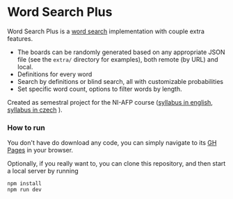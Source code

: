 # Word Search Plus

Word Search Plus is a [word search](https://en.wikipedia.org/wiki/Word_search ) implementation with couple extra features.

* The boards can be randomly generated based on any appropriate JSON file (see the `extra/` directory for examples), both remote (by URL) and local.
* Definitions for every word
* Search by definitions or blind search, all with customizable probabilities
* Set specific word count, options to filter words by length.

Created as semestral project for the NI-AFP course ([syllabus in english](https://bk.fit.cvut.cz/en/predmety/00/00/00/00/00/00/06/15/75/p6157506.html ), [syllabus in czech](https://bk.fit.cvut.cz/cz/predmety/00/00/00/00/00/00/06/15/75/p6157506.html ) ).

### How to run

You don't have do download any code, you can simply navigate to its [GH Pages](https://dolezvo1.github.io/wordsearchplus/ ) in your browser.

Optionally, if you really want to, you can clone this repository, and then start a local server by running

```shell
npm install
npm run dev
```
